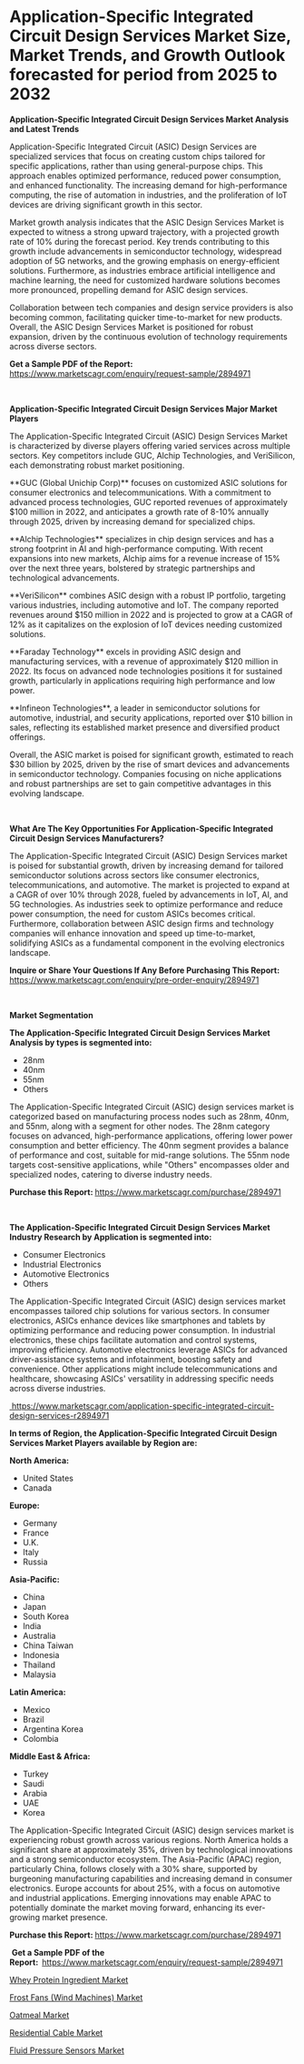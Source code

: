 <p><h1>Application-Specific Integrated Circuit Design Services Market Size, Market Trends, and Growth Outlook forecasted for period from 2025 to 2032</h1></p><p><strong>Application-Specific Integrated Circuit Design Services Market Analysis and Latest Trends</strong></p>
<p><p>Application-Specific Integrated Circuit (ASIC) Design Services are specialized services that focus on creating custom chips tailored for specific applications, rather than using general-purpose chips. This approach enables optimized performance, reduced power consumption, and enhanced functionality. The increasing demand for high-performance computing, the rise of automation in industries, and the proliferation of IoT devices are driving significant growth in this sector.</p><p>Market growth analysis indicates that the ASIC Design Services Market is expected to witness a strong upward trajectory, with a projected growth rate of 10% during the forecast period. Key trends contributing to this growth include advancements in semiconductor technology, widespread adoption of 5G networks, and the growing emphasis on energy-efficient solutions. Furthermore, as industries embrace artificial intelligence and machine learning, the need for customized hardware solutions becomes more pronounced, propelling demand for ASIC design services.</p><p>Collaboration between tech companies and design service providers is also becoming common, facilitating quicker time-to-market for new products. Overall, the ASIC Design Services Market is positioned for robust expansion, driven by the continuous evolution of technology requirements across diverse sectors.</p></p>
<p><strong>Get a Sample PDF of the Report:&nbsp;</strong> <a href="https://www.marketscagr.com/enquiry/request-sample/2894971?utm_campaign=2194&utm_medium=2&utm_source=Github&utm_content=ia&utm_term=15032025&utm_id=application-specific-integrated-circuit-design-services">https://www.marketscagr.com/enquiry/request-sample/2894971</a></p>
<p>&nbsp;</p>
<p><strong>Application-Specific Integrated Circuit Design Services Major Market Players</strong></p>
<p><p>The Application-Specific Integrated Circuit (ASIC) Design Services Market is characterized by diverse players offering varied services across multiple sectors. Key competitors include GUC, Alchip Technologies, and VeriSilicon, each demonstrating robust market positioning.</p><p>**GUC (Global Unichip Corp)** focuses on customized ASIC solutions for consumer electronics and telecommunications. With a commitment to advanced process technologies, GUC reported revenues of approximately $100 million in 2022, and anticipates a growth rate of 8-10% annually through 2025, driven by increasing demand for specialized chips.</p><p>**Alchip Technologies** specializes in chip design services and has a strong footprint in AI and high-performance computing. With recent expansions into new markets, Alchip aims for a revenue increase of 15% over the next three years, bolstered by strategic partnerships and technological advancements.</p><p>**VeriSilicon** combines ASIC design with a robust IP portfolio, targeting various industries, including automotive and IoT. The company reported revenues around $150 million in 2022 and is projected to grow at a CAGR of 12% as it capitalizes on the explosion of IoT devices needing customized solutions.</p><p>**Faraday Technology** excels in providing ASIC design and manufacturing services, with a revenue of approximately $120 million in 2022. Its focus on advanced node technologies positions it for sustained growth, particularly in applications requiring high performance and low power.</p><p>**Infineon Technologies**, a leader in semiconductor solutions for automotive, industrial, and security applications, reported over $10 billion in sales, reflecting its established market presence and diversified product offerings.</p><p>Overall, the ASIC market is poised for significant growth, estimated to reach $30 billion by 2025, driven by the rise of smart devices and advancements in semiconductor technology. Companies focusing on niche applications and robust partnerships are set to gain competitive advantages in this evolving landscape.</p></p>
<p>&nbsp;</p>
<p><strong>What Are The Key Opportunities For Application-Specific Integrated Circuit Design Services Manufacturers?</strong></p>
<p><p>The Application-Specific Integrated Circuit (ASIC) Design Services market is poised for substantial growth, driven by increasing demand for tailored semiconductor solutions across sectors like consumer electronics, telecommunications, and automotive. The market is projected to expand at a CAGR of over 10% through 2028, fueled by advancements in IoT, AI, and 5G technologies. As industries seek to optimize performance and reduce power consumption, the need for custom ASICs becomes critical. Furthermore, collaboration between ASIC design firms and technology companies will enhance innovation and speed up time-to-market, solidifying ASICs as a fundamental component in the evolving electronics landscape.</p></p>
<p><strong>Inquire or Share Your Questions If Any Before Purchasing This Report:</strong> <a href="https://www.marketscagr.com/enquiry/pre-order-enquiry/2894971?utm_campaign=2194&utm_medium=2&utm_source=Github&utm_content=ia&utm_term=15032025&utm_id=application-specific-integrated-circuit-design-services">https://www.marketscagr.com/enquiry/pre-order-enquiry/2894971</a></p>
<p>&nbsp;</p>
<p><strong>Market Segmentation</strong></p>
<p><strong>The Application-Specific Integrated Circuit Design Services Market Analysis by types is segmented into:</strong></p>
<p><ul><li>28nm</li><li>40nm</li><li>55nm</li><li>Others</li></ul></p>
<p><p>The Application-Specific Integrated Circuit (ASIC) design services market is categorized based on manufacturing process nodes such as 28nm, 40nm, and 55nm, along with a segment for other nodes. The 28nm category focuses on advanced, high-performance applications, offering lower power consumption and better efficiency. The 40nm segment provides a balance of performance and cost, suitable for mid-range solutions. The 55nm node targets cost-sensitive applications, while "Others" encompasses older and specialized nodes, catering to diverse industry needs.</p></p>
<p><strong>Purchase this Report:&nbsp;</strong><a href="https://www.marketscagr.com/purchase/2894971?utm_campaign=2194&utm_medium=2&utm_source=Github&utm_content=ia&utm_term=15032025&utm_id=application-specific-integrated-circuit-design-services">https://www.marketscagr.com/purchase/2894971</a></p>
<p>&nbsp;</p>
<p><strong>The Application-Specific Integrated Circuit Design Services Market Industry Research by Application is segmented into:</strong></p>
<p><ul><li>Consumer Electronics</li><li>Industrial Electronics</li><li>Automotive Electronics</li><li>Others</li></ul></p>
<p><p>The Application-Specific Integrated Circuit (ASIC) design services market encompasses tailored chip solutions for various sectors. In consumer electronics, ASICs enhance devices like smartphones and tablets by optimizing performance and reducing power consumption. In industrial electronics, these chips facilitate automation and control systems, improving efficiency. Automotive electronics leverage ASICs for advanced driver-assistance systems and infotainment, boosting safety and convenience. Other applications might include telecommunications and healthcare, showcasing ASICs' versatility in addressing specific needs across diverse industries.</p></p>
<p><a href="https://www.marketscagr.com/application-specific-integrated-circuit-design-services-r2894971?utm_campaign=2194&utm_medium=2&utm_source=Github&utm_content=ia&utm_term=15032025&utm_id=application-specific-integrated-circuit-design-services">&nbsp;https://www.marketscagr.com/application-specific-integrated-circuit-design-services-r2894971</a></p>
<p><strong>In terms of Region, the Application-Specific Integrated Circuit Design Services Market Players available by Region are:</strong></p>
<p>
    <p> <strong> North America: </strong>
        <ul>
            <li>United States</li>
            <li>Canada</li>
        </ul>
        </p> 
    <p> <strong> Europe: </strong>
        <ul>
            <li>Germany</li>
            <li>France</li>
            <li>U.K.</li>
            <li>Italy</li>
            <li>Russia</li>
        </ul>
        </p> 
    <p> <strong> Asia-Pacific: </strong>
        <ul>
            <li>China</li>
            <li>Japan</li>
            <li>South Korea</li>
            <li>India</li>
            <li>Australia</li>
            <li>China Taiwan</li>
            <li>Indonesia</li>
            <li>Thailand</li>
            <li>Malaysia</li>
        </ul>
        </p> 
    <p> <strong> Latin America: </strong>
        <ul>
            <li>Mexico</li>
            <li>Brazil</li>
            <li>Argentina Korea</li>
            <li>Colombia</li>
        </ul>
        </p> 
    <p> <strong> Middle East & Africa: </strong>
        <ul>
            <li>Turkey</li>
            <li>Saudi</li>
            <li>Arabia</li>
            <li>UAE</li>
            <li>Korea</li>
        </ul>
    </p>
    </p>
<p><p>The Application-Specific Integrated Circuit (ASIC) design services market is experiencing robust growth across various regions. North America holds a significant share at approximately 35%, driven by technological innovations and a strong semiconductor ecosystem. The Asia-Pacific (APAC) region, particularly China, follows closely with a 30% share, supported by burgeoning manufacturing capabilities and increasing demand in consumer electronics. Europe accounts for about 25%, with a focus on automotive and industrial applications. Emerging innovations may enable APAC to potentially dominate the market moving forward, enhancing its ever-growing market presence.</p></p>
<p><strong>Purchase this Report: </strong><a href="https://www.marketscagr.com/purchase/2894971?utm_campaign=2194&utm_medium=2&utm_source=Github&utm_content=ia&utm_term=15032025&utm_id=application-specific-integrated-circuit-design-services">https://www.marketscagr.com/purchase/2894971</a></p>
<p>&nbsp;<strong>Get a Sample PDF of the Report:&nbsp;&nbsp;</strong><a href="https://www.marketscagr.com/enquiry/request-sample/2894971?utm_campaign=2194&utm_medium=2&utm_source=Github&utm_content=ia&utm_term=15032025&utm_id=application-specific-integrated-circuit-design-services">https://www.marketscagr.com/enquiry/request-sample/2894971</a></p>
<p><strong></strong></p>
<p><p><a href="https://www.linkedin.com/pulse/comprehensive-whey-protein-ingredient-report-industry-dugpf?utm_campaign=2194&utm_medium=2&utm_source=Github&utm_content=ia&utm_term=15032025&utm_id=application-specific-integrated-circuit-design-services">Whey Protein Ingredient Market</a></p><p><a href="https://github.com/roceljiabur/Market-Research-Report-List-1/blob/main/frost-fans-wind-machines-market.md?utm_campaign=2194&utm_medium=2&utm_source=Github&utm_content=ia&utm_term=15032025&utm_id=application-specific-integrated-circuit-design-services">Frost Fans (Wind Machines) Market</a></p><p><a href="https://www.linkedin.com/pulse/oatmeal-market-analysis-identifying-key-issues-drivers-strategic-zgqne?utm_campaign=2194&utm_medium=2&utm_source=Github&utm_content=ia&utm_term=15032025&utm_id=application-specific-integrated-circuit-design-services">Oatmeal Market</a></p><p><a href="https://www.linkedin.com/pulse/growth-potential-residential-cable-market-trend-analysis-forecasted-nefac?utm_campaign=2194&utm_medium=2&utm_source=Github&utm_content=ia&utm_term=15032025&utm_id=application-specific-integrated-circuit-design-services">Residential Cable Market</a></p><p><a href="https://github.com/pupunhez/Market-Research-Report-List-1/blob/main/fluid-pressure-sensors-market.md?utm_campaign=2194&utm_medium=2&utm_source=Github&utm_content=ia&utm_term=15032025&utm_id=application-specific-integrated-circuit-design-services">Fluid Pressure Sensors Market</a></p></p>